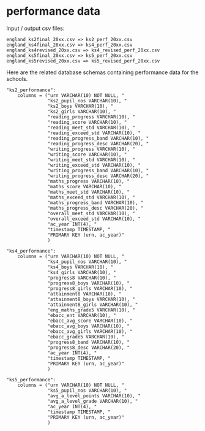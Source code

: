 # performance data
Input / output csv files:

    england_ks2final_20xx.csv => ks2_perf_20xx.csv
    england_ks4final_20xx.csv => ks4_perf_20xx.csv
    england_ks4revised_20xx.csv => ks4_revised_perf_20xx.csv
    england_ks5final_20xx.csv => ks5_perf_20xx.csv
    england_ks5revised_20xx.csv => ks5_revised_perf_20xx.csv

Here are the related database schemas containing performance data for the schools.

    "ks2_performance":
        columns = ("urn VARCHAR(10) NOT NULL, "
                   "ks2_pupil_nos VARCHAR(10), "
                   "ks2_boys VARCHAR(10), "
                   "ks2_girls VARCHAR(10), "
                   "reading_progress VARCHAR(10), "
                   "reading_score VARCHAR(10), "
                   "reading_meet_std VARCHAR(10), "
                   "reading_exceed_std VARCHAR(10), "
                   "reading_progress_band VARCHAR(10), "
                   "reading_progress_desc VARCHAR(20), "
                   "writing_progress VARCHAR(10), "
                   "writing_score VARCHAR(10), "
                   "writing_meet_std VARCHAR(10), "
                   "writing_exceed_std VARCHAR(10), "
                   "writing_progress_band VARCHAR(10), "
                   "writing_progress_desc VARCHAR(20), "
                   "maths_progress VARCHAR(10), "
                   "maths_score VARCHAR(10), "
                   "maths_meet_std VARCHAR(10), "
                   "maths_exceed_std VARCHAR(10), "
                   "maths_progress_band VARCHAR(10), "
                   "maths_progress_desc VARCHAR(20), "
                   "overall_meet_std VARCHAR(10), "
                   "overall_exceed_std VARCHAR(10), "                   
                   "ac_year INT(4), "
                   "timestamp TIMESTAMP, "
                   "PRIMARY KEY (urn, ac_year)"
                   )

    "ks4_performance":
        columns = ("urn VARCHAR(10) NOT NULL, "
                   "ks4_pupil_nos VARCHAR(10), "
                   "ks4_boys VARCHAR(10), "
                   "ks4_girls VARCHAR(10), "
                   "progress8 VARCHAR(10), "
                   "progress8_boys VARCHAR(10), "
                   "progress8_girls VARCHAR(10), "
                   "attainment8 VARCHAR(10), "
                   "attainment8_boys VARCHAR(10), "
                   "attainment8_girls VARCHAR(10), "
                   "eng_maths_grade5 VARCHAR(10), "
                   "ebacc_ent VARCHAR(10), "
                   "ebacc_avg_score VARCHAR(10), "
                   "ebacc_avg_boys VARCHAR(10), "
                   "ebacc_avg_girls VARCHAR(10), "
                   "ebacc_grade5 VARCHAR(10), "
                   "progress8_band VARCHAR(10), "
                   "progress8_desc VARCHAR(20), "
                   "ac_year INT(4), "
                   "timestamp TIMESTAMP, "
                   "PRIMARY KEY (urn, ac_year)"
                   )

    "ks5_performance":
        columns = ("urn VARCHAR(10) NOT NULL, "
                   "ks5_pupil_nos VARCHAR(10), "
                   "avg_a_level_points VARCHAR(10), "
                   "avg_a_level_grade VARCHAR(10), "
                   "ac_year INT(4), "
                   "timestamp TIMESTAMP, "
                   "PRIMARY KEY (urn, ac_year)"
                   )
